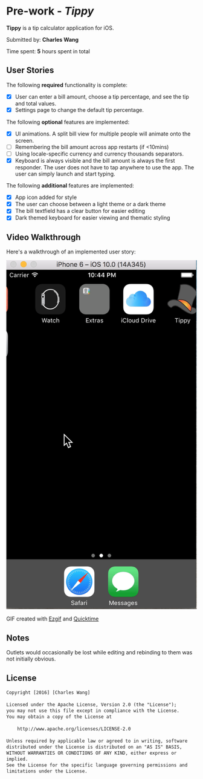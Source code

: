 # Pre-work - *Tippy*

**Tippy** is a tip calculator application for iOS.

Submitted by: **Charles Wang**

Time spent: **5** hours spent in total

## User Stories

The following **required** functionality is complete:

* [x] User can enter a bill amount, choose a tip percentage, and see the tip and total values.
* [x] Settings page to change the default tip percentage.

The following **optional** features are implemented:
* [x] UI animations. A split bill view for multiple people will animate onto the screen.
* [ ] Remembering the bill amount across app restarts (if <10mins)
* [ ] Using locale-specific currency and currency thousands separators.
* [x] Keyboard is always visible and the bill amount is always the first responder. The user does not have to tap anywhere to use the app. The user can simply launch and start typing.

The following **additional** features are implemented:

- [x] App icon added for style
- [x] The user can choose between a light theme or a dark theme
- [x] The bill textfield has a clear button for easier editing
- [x] Dark themed keyboard for easier viewing and thematic styling

## Video Walkthrough 

Here's a walkthrough of an implemented user story:

<img src='https://github.com/chawang/Tippy/blob/master/ezgif.com-tippy.gif' title='Video Walkthrough' width='' alt='Video Walkthrough' />

GIF created with [Ezgif](http://ezgif.com/) and [Quicktime](http://www.quicktime-download.info/)

## Notes

Outlets would occasionally be lost while editing and rebinding to them was not initially obvious.

## License

    Copyright [2016] [Charles Wang]

    Licensed under the Apache License, Version 2.0 (the "License");
    you may not use this file except in compliance with the License.
    You may obtain a copy of the License at

        http://www.apache.org/licenses/LICENSE-2.0

    Unless required by applicable law or agreed to in writing, software
    distributed under the License is distributed on an "AS IS" BASIS,
    WITHOUT WARRANTIES OR CONDITIONS OF ANY KIND, either express or implied.
    See the License for the specific language governing permissions and
    limitations under the License.
